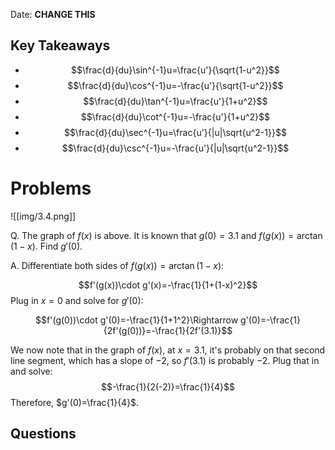 Date: **CHANGE THIS**

## Key Takeaways

- $$\frac{d}{du}\sin^{-1}u=\frac{u'}{\sqrt{1-u^2}}$$
- $$\frac{d}{du}\cos^{-1}u=-\frac{u'}{\sqrt{1-u^2}}$$
- $$\frac{d}{du}\tan^{-1}u=\frac{u'}{1+u^2}$$
- $$\frac{d}{du}\cot^{-1}u=-\frac{u'}{1+u^2}$$
- $$\frac{d}{du}\sec^{-1}u=\frac{u'}{|u|\sqrt{u^2-1}}$$
- $$\frac{d}{du}\csc^{-1}u=-\frac{u'}{|u|\sqrt{u^2-1}}$$

# Problems

![[img/3.4.png]]

Q. The graph of $f(x)$ is above. It is known that $g(0)=3.1$ and $f(g(x))=\arctan(1-x)$. Find $g'(0)$.

A. Differentiate both sides of $f(g(x))=\arctan(1-x)$:

$$f'(g(x))\cdot g'(x)=-\frac{1}{1+(1-x)^2}$$
Plug in $x=0$ and solve for $g'(0)$:

$$f'(g(0))\cdot g'(0)=-\frac{1}{1+1^2}\Rightarrow g'(0)=-\frac{1}{2f'(g(0))}=-\frac{1}{2f'(3.1)}$$

We now note that in the graph of $f(x)$, at $x=3.1$, it's probably on that second line segment, which has a slope of $-2$, so $f'(3.1)$ is probably $-2$. Plug that in and solve: $$-\frac{1}{2(-2)}=\frac{1}{4}$$
Therefore, $g'(0)=\frac{1}{4}$.

## Questions

